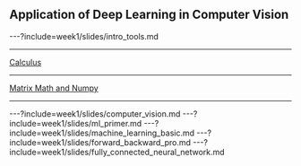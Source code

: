 ## Application of Deep Learning in Computer Vision

---?include=week1/slides/intro_tools.md

---

[Calculus](http://localhost:8888/notebooks/week1/Calculus.ipynb)

---

[Matrix Math and Numpy](http://localhost:8888/notebooks/week1/Matrix_Math_and_Numpy.ipynb)

---
---?include=week1/slides/computer_vision.md
---?include=week1/slides/ml_primer.md
---?include=week1/slides/machine_learning_basic.md
---?include=week1/slides/forward_backward_pro.md
---?include=week1/slides/fully_connected_neural_network.md
